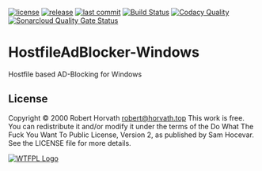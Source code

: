 
[![license](https://img.shields.io/github/license/horvaro/HostfileAdBlocker-Windows.svg?style=popout)](https://github.com/horvaro/HostfileAdBlocker-Windows/blob/master/LICENSE)
[![release](https://img.shields.io/github/release-pre/horvaro/HostfileAdBlocker-Windows.svg?style=popout)](https://github.com/horvaro/HostfileAdBlocker-Windows/releases)
[![last commit](https://img.shields.io/github/last-commit/horvaro/HostfileAdBlocker-Windows.svg?style=popout)](https://github.com/horvaro/HostfileAdBlocker-Windows/commits/master)
[![Build Status](https://img.shields.io/circleci/project/github/horvaro/HostfileAdBlocker-Windows.svg?label=CircleCI%20Build&style=popout)](https://circleci.com/gh/horvaro/HostfileAdBlocker-Windows)
[![Codacy Quality](https://img.shields.io/codacy/grade/f65d57f777b644f7b24c36e8efc2574f.svg?label=Codacy%20quality%20grade&style=popout)](https://app.codacy.com/project/horvaro/HostfileAdBlocker-Windows/dashboard)
[![Sonarcloud Quality Gate Status](https://sonarcloud.io/api/project_badges/measure?label=Codacy%20quality%20grad&project=horvaro_HostfileAdBlocker-Windows&metric=alert_status)](https://sonarcloud.io/dashboard?id=horvaro_HostfileAdBlocker-Windows)


# HostfileAdBlocker-Windows
Hostfile based AD-Blocking for Windows


## License
Copyright © 2000 Robert Horvath <robert@horvath.top>
This work is free. You can redistribute it and/or modify it under the
terms of the Do What The Fuck You Want To Public License, Version 2,
as published by Sam Hocevar. See the LICENSE file for more details.

[![WTFPL Logo](http://www.wtfpl.net/wp-content/uploads/2012/12/wtfpl-badge-2.png)](http://www.wtfpl.net/)